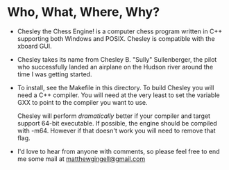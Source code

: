 Who, What, Where, Why?
======================

* Chesley the Chess Engine! is a computer chess program written in C++
  supporting both Windows and POSIX. Chesley is compatible with the
  xboard GUI.

* Chesley takes its name from Chesley B. "Sully" Sullenberger, the
  pilot who successfully landed an airplane on the Hudson river around
  the time I was getting started.

* To install, see the Makefile in this directory. To build Chesley you
  will need a C++ compiler. You will need at the very least to set the
  variable GXX to point to the compiler you want to use.

  Chesley will perform *dramatically* better if your compiler and
  target support 64-bit executable. If possible, the engine should be
  compiled with -m64. However if that doesn't work you will need to
  remove that flag.

* I'd love to hear from anyone with comments, so please feel free to
  end me some mail at matthewgingell@gmail.com

